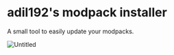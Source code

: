 # adil192's modpack installer

A small tool to easily update your modpacks.

![Untitled](https://github.com/user-attachments/assets/044160b3-116c-4d0e-963f-2151508d3fb5)
